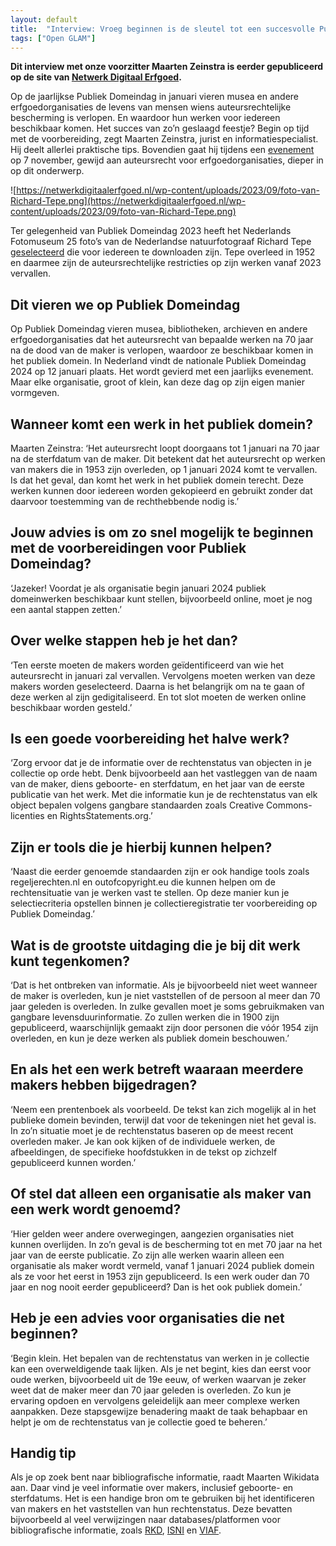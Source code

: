 ```yaml
---
layout: default
title:  "Interview: Vroeg beginnen is de sleutel tot een succesvolle Publiek Domeindag"
tags: ["Open GLAM"]
---
```

<b>Dit interview met onze voorzitter Maarten Zeinstra is eerder gepubliceerd op de site van [Netwerk Digitaal Erfgoed](https://netwerkdigitaalerfgoed.nl/nieuws/vroeg-beginnen-is-de-sleutel-tot-een-succesvolle-publiek-domeindag/).</b>

Op de jaarlijkse Publiek Domeindag in januari vieren musea en andere erfgoedorganisaties de levens van mensen wiens auteursrechtelijke bescherming is verlopen. En waardoor hun werken voor iedereen beschikbaar komen. Het succes van zo’n geslaagd feestje? Begin op tijd met de voorbereiding, zegt Maarten Zeinstra, jurist en informatiespecialist. Hij deelt allerlei praktische tips. Bovendien gaat hij tijdens een [evenement](https://netwerkdigitaalerfgoed.nl/agenda/wat-kan-wel-wat-mag-niet-auteursrecht-voor-erfgoedorganisaties/) op 7 november, gewijd aan auteursrecht voor erfgoedorganisaties, dieper in op dit onderwerp.

![https://netwerkdigitaalerfgoed.nl/wp-content/uploads/2023/09/foto-van-Richard-Tepe.png](https://netwerkdigitaalerfgoed.nl/wp-content/uploads/2023/09/foto-van-Richard-Tepe.png)

Ter gelegenheid van Publiek Domeindag 2023 heeft het Nederlands Fotomuseum 25 foto’s van de Nederlandse natuurfotograaf Richard Tepe [geselecteerd](https://pers.nederlandsfotomuseum.nl/221962-archief-fotograaf-richard-tepe-in-publiek-domein) die voor iedereen te downloaden zijn. Tepe overleed in 1952 en daarmee zijn de auteursrechtelijke restricties op zijn werken vanaf 2023 vervallen.

## Dit vieren we op Publiek Domeindag

Op Publiek Domeindag vieren musea, bibliotheken, archieven en andere erfgoedorganisaties dat het auteursrecht van bepaalde werken na 70 jaar na de dood van de maker is verlopen, waardoor ze beschikbaar komen in het publiek domein. In Nederland vindt de nationale Publiek Domeindag 2024 op 12 januari plaats. Het wordt gevierd met een jaarlijks evenement. Maar elke organisatie, groot of klein, kan deze dag op zijn eigen manier vormgeven.

## Wanneer komt een werk in het publiek domein?

Maarten Zeinstra: ‘Het auteursrecht loopt doorgaans tot 1 januari na 70 jaar na de sterfdatum van de maker. Dit betekent dat het auteursrecht op werken van makers die in 1953 zijn overleden, op 1 januari 2024 komt te vervallen. Is dat het geval, dan komt het werk in het publiek domein terecht. Deze werken kunnen door iedereen worden gekopieerd en gebruikt zonder dat daarvoor toestemming van de rechthebbende nodig is.’

## Jouw advies is om zo snel mogelijk te beginnen met de voorbereidingen voor Publiek Domeindag?

‘Jazeker! Voordat je als organisatie begin januari 2024 publiek domeinwerken beschikbaar kunt stellen, bijvoorbeeld online, moet je nog een aantal stappen zetten.’

## Over welke stappen heb je het dan?

‘Ten eerste moeten de makers worden geïdentificeerd van wie het auteursrecht in januari zal vervallen. Vervolgens moeten werken van deze makers worden geselecteerd. Daarna is het belangrijk om na te gaan of deze werken al zijn gedigitaliseerd. En tot slot moeten de werken online beschikbaar worden gesteld.’

## Is een goede voorbereiding het halve werk?

‘Zorg ervoor dat je de informatie over de rechtenstatus van objecten in je collectie op orde hebt. Denk bijvoorbeeld aan het vastleggen van de naam van de maker, diens geboorte- en sterfdatum, en het jaar van de eerste publicatie van het werk. Met die informatie kun je de rechtenstatus van elk object bepalen volgens gangbare standaarden zoals Creative Commons-licenties en RightsStatements.org.’

## Zijn er tools die je hierbij kunnen helpen?

‘Naast die eerder genoemde standaarden zijn er ook handige tools zoals regeljerechten.nl en outofcopyright.eu die kunnen helpen om de rechtensituatie van je werken vast te stellen. Op deze manier kun je selectiecriteria opstellen binnen je collectieregistratie ter voorbereiding op Publiek Domeindag.’

## Wat is de grootste uitdaging die je bij dit werk kunt tegenkomen?

‘Dat is het ontbreken van informatie. Als je bijvoorbeeld niet weet wanneer de maker is overleden, kun je niet vaststellen of de persoon al meer dan 70 jaar geleden is overleden. In zulke gevallen moet je soms gebruikmaken van gangbare levensduurinformatie. Zo zullen werken die in 1900 zijn gepubliceerd, waarschijnlijk gemaakt zijn door personen die vóór 1954 zijn overleden, en kun je deze werken als publiek domein beschouwen.’

## En als het een werk betreft waaraan meerdere makers hebben bijgedragen?

‘Neem een prentenboek als voorbeeld. De tekst kan zich mogelijk al in het publieke domein bevinden, terwijl dat voor de tekeningen niet het geval is. In zo’n situatie moet je de rechtenstatus baseren op de meest recent overleden maker. Je kan ook kijken of de individuele werken, de afbeeldingen, de specifieke hoofdstukken in de tekst op zichzelf gepubliceerd kunnen worden.’

## Of stel dat alleen een organisatie als maker van een werk wordt genoemd?

‘Hier gelden weer andere overwegingen, aangezien organisaties niet kunnen overlijden. In zo’n geval is de bescherming tot en met 70 jaar na het jaar van de eerste publicatie. Zo zijn alle werken waarin alleen een organisatie als maker wordt vermeld, vanaf 1 januari 2024 publiek domein als ze voor het eerst in 1953 zijn gepubliceerd. Is een werk ouder dan 70 jaar en nog nooit eerder gepubliceerd? Dan is het ook publiek domein.’

## Heb je een advies voor organisaties die net beginnen?

‘Begin klein. Het bepalen van de rechtenstatus van werken in je collectie kan een overweldigende taak lijken. Als je net begint, kies dan eerst voor oude werken, bijvoorbeeld uit de 19e eeuw, of werken waarvan je zeker weet dat de maker meer dan 70 jaar geleden is overleden. Zo kun je ervaring opdoen en vervolgens geleidelijk aan meer complexe werken aanpakken. Deze stapsgewijze benadering maakt de taak behapbaar en helpt je om de rechtenstatus van je collectie goed te beheren.’

## Handig tip

Als je op zoek bent naar bibliografische informatie, raadt Maarten Wikidata aan. Daar vind je veel informatie over makers, inclusief geboorte- en sterfdatums. Het is een handige bron om te gebruiken bij het identificeren van makers en het vaststellen van hun rechtenstatus. Deze bevatten bijvoorbeeld al veel verwijzingen naar databases/platformen voor bibliografische informatie, zoals [RKD](https://www.rkd.nl/), [ISNI](https://isni.org/) en [VIAF](https://viaf.org/).

